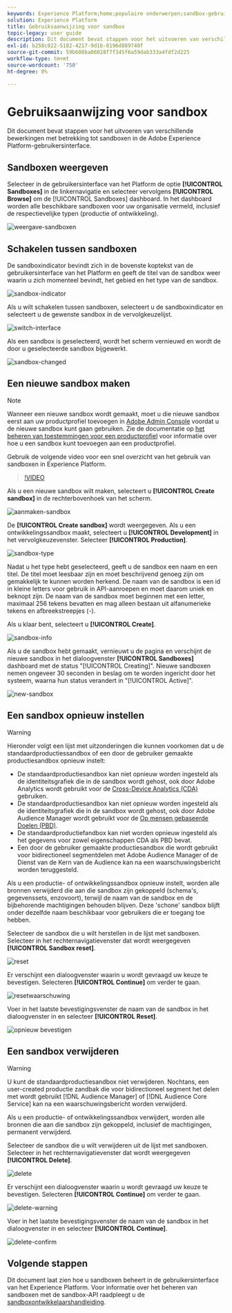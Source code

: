 ```yaml
---
keywords: Experience Platform;home;populaire onderwerpen;sandbox-gebruikershandleiding;sandbox-hulplijn
solution: Experience Platform
title: Gebruiksaanwijzing voor sandbox
topic-legacy: user guide
description: Dit document bevat stappen voor het uitvoeren van verschillende bewerkingen met betrekking tot sandboxen in de Adobe Experience Platform-gebruikersinterface.
exl-id: b258c822-5182-4217-9d1b-8196d889740f
source-git-commit: 59b608ba06028f7f345f6a59dab333a4fdf2d225
workflow-type: tm+mt
source-wordcount: '750'
ht-degree: 0%

---
```


# Gebruiksaanwijzing voor sandbox

Dit document bevat stappen voor het uitvoeren van verschillende bewerkingen met betrekking tot sandboxen in de Adobe Experience Platform-gebruikersinterface.

## Sandboxen weergeven

Selecteer in de gebruikersinterface van het Platform de optie **[!UICONTROL Sandboxes]** in de linkernavigatie en selecteer vervolgens **[!UICONTROL Browse]** om de [!UICONTROL Sandboxes] dashboard. In het dashboard worden alle beschikbare sandboxen voor uw organisatie vermeld, inclusief de respectievelijke typen (productie of ontwikkeling).

![weergave-sandboxen](../images/ui/view-sandboxes.png)

## Schakelen tussen sandboxen

De sandboxindicator bevindt zich in de bovenste koptekst van de gebruikersinterface van het Platform en geeft de titel van de sandbox weer waarin u zich momenteel bevindt, het gebied en het type van de sandbox.

![sandbox-indicator](../images/ui/sandbox-indicator.png)

Als u wilt schakelen tussen sandboxen, selecteert u de sandboxindicator en selecteert u de gewenste sandbox in de vervolgkeuzelijst.

![switch-interface](../images/ui/switcher-interface.png)

Als een sandbox is geselecteerd, wordt het scherm vernieuwd en wordt de door u geselecteerde sandbox bijgewerkt.

![sandbox-changed](../images/ui/sandbox-switched.png)

## Een nieuwe sandbox maken

>[!NOTE]
>
>Wanneer een nieuwe sandbox wordt gemaakt, moet u die nieuwe sandbox eerst aan uw productprofiel toevoegen in [Adobe Admin Console](https://adminconsole.adobe.com/) voordat u de nieuwe sandbox kunt gaan gebruiken. Zie de documentatie op [het beheren van toestemmingen voor een productprofiel](../../access-control/ui/permissions.md) voor informatie over hoe u een sandbox kunt toevoegen aan een productprofiel.

Gebruik de volgende video voor een snel overzicht van het gebruik van sandboxen in Experience Platform.

>[!VIDEO](https://video.tv.adobe.com/v/29838/?quality=12&learn=on)

Als u een nieuwe sandbox wilt maken, selecteert u **[!UICONTROL Create sandbox]** in de rechterbovenhoek van het scherm.

![aanmaken-sandbox](../images/ui/create-sandbox.png)

De **[!UICONTROL Create sandbox]** wordt weergegeven. Als u een ontwikkelingssandbox maakt, selecteert u **[!UICONTROL Development]** in het vervolgkeuzevenster. Selecteer **[!UICONTROL Production]**.

![sandbox-type](../images/ui/sandbox-type.png)

Nadat u het type hebt geselecteerd, geeft u de sandbox een naam en een titel. De titel moet leesbaar zijn en moet beschrijvend genoeg zijn om gemakkelijk te kunnen worden herkend. De naam van de sandbox is een id in kleine letters voor gebruik in API-aanroepen en moet daarom uniek en beknopt zijn. De naam van de sandbox moet beginnen met een letter, maximaal 256 tekens bevatten en mag alleen bestaan uit alfanumerieke tekens en afbreekstreepjes (-).

Als u klaar bent, selecteert u **[!UICONTROL Create]**.

![sandbox-info](../images/ui/sandbox-info.png)

Als u de sandbox hebt gemaakt, vernieuwt u de pagina en verschijnt de nieuwe sandbox in het dialoogvenster **[!UICONTROL Sandboxes]** dashboard met de status &quot;[!UICONTROL Creating]&quot;. Nieuwe sandboxen nemen ongeveer 30 seconden in beslag om te worden ingericht door het systeem, waarna hun status verandert in &quot;[!UICONTROL Active]&quot;.

![new-sandbox](../images/ui/new-sandbox.png)

## Een sandbox opnieuw instellen

>[!WARNING]
>
>Hieronder volgt een lijst met uitzonderingen die kunnen voorkomen dat u de standaardproductiessandbox of een door de gebruiker gemaakte productiesandbox opnieuw instelt: <ul><li>De standaardproductiesandbox kan niet opnieuw worden ingesteld als de identiteitsgrafiek die in de sandbox wordt gehost, ook door Adobe Analytics wordt gebruikt voor de [Cross-Device Analytics (CDA)](https://experienceleague.adobe.com/docs/analytics/components/cda/overview.html) gebruiken.</li><li>De standaardproductiesandbox kan niet opnieuw worden ingesteld als de identiteitsgrafiek die in de sandbox wordt gehost, ook door Adobe Audience Manager wordt gebruikt voor de [Op mensen gebaseerde Doelen (PBD)](https://experienceleague.adobe.com/docs/audience-manager/user-guide/features/destinations/people-based/people-based-destinations-overview.html).</li><li>De standaardproductiefandbox kan niet worden opnieuw ingesteld als het gegevens voor zowel eigenschappen CDA als PBD bevat.</li><li>Een door de gebruiker gemaakte productiesandbox die wordt gebruikt voor bidirectioneel segmentdelen met Adobe Audience Manager of de Dienst van de Kern van de Audience kan na een waarschuwingsbericht worden teruggesteld.</li></ul>

Als u een productie- of ontwikkelingssandbox opnieuw instelt, worden alle bronnen verwijderd die aan die sandbox zijn gekoppeld (schema&#39;s, gegevenssets, enzovoort), terwijl de naam van de sandbox en de bijbehorende machtigingen behouden blijven. Deze &#39;schone&#39; sandbox blijft onder dezelfde naam beschikbaar voor gebruikers die er toegang toe hebben.

Selecteer de sandbox die u wilt herstellen in de lijst met sandboxen. Selecteer in het rechternavigatievenster dat wordt weergegeven **[!UICONTROL Sandbox reset]**.

![reset](../images/ui/reset.png)

Er verschijnt een dialoogvenster waarin u wordt gevraagd uw keuze te bevestigen. Selecteren **[!UICONTROL Continue]** om verder te gaan.

![resetwaarschuwing](../images/ui/reset-warning.png)

Voer in het laatste bevestigingsvenster de naam van de sandbox in het dialoogvenster in en selecteer **[!UICONTROL Reset]**.

![opnieuw bevestigen](../images/ui/reset-confirm.png)

## Een sandbox verwijderen

>[!WARNING]
>
>U kunt de standaardproductiesandbox niet verwijderen. Nochtans, een user-created productie zandbak die voor bidirectioneel segment het delen met wordt gebruikt [!DNL Audience Manager] of [!DNL Audience Core Service] kan na een waarschuwingsbericht worden verwijderd.

Als u een productie- of ontwikkelingssandbox verwijdert, worden alle bronnen die aan die sandbox zijn gekoppeld, inclusief de machtigingen, permanent verwijderd.

Selecteer de sandbox die u wilt verwijderen uit de lijst met sandboxen. Selecteer in het rechternavigatievenster dat wordt weergegeven **[!UICONTROL Delete]**.

![delete](../images/ui/delete.png)

Er verschijnt een dialoogvenster waarin u wordt gevraagd uw keuze te bevestigen. Selecteren **[!UICONTROL Continue]** om verder te gaan.

![delete-warning](../images/ui/delete-warning.png)

Voer in het laatste bevestigingsvenster de naam van de sandbox in het dialoogvenster in en selecteer  **[!UICONTROL Continue]**.

![delete-confirm](../images/ui/delete-confirm.png)

## Volgende stappen

Dit document laat zien hoe u sandboxen beheert in de gebruikersinterface van het Experience Platform. Voor informatie over het beheren van sandboxen met de sandbox-API raadpleegt u de [sandboxontwikkelaarshandleiding](../api/getting-started.md).

